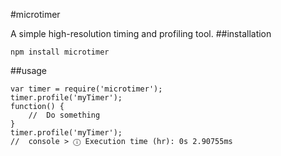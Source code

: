 #microtimer

A simple high-resolution timing and profiling tool.
##installation
```
npm install microtimer
```
##usage
```
var timer = require('microtimer');
timer.profile('myTimer');
function() {
	//	Do something 
}
timer.profile('myTimer');
//	console > ⓘ Execution time (hr): 0s 2.90755ms
```